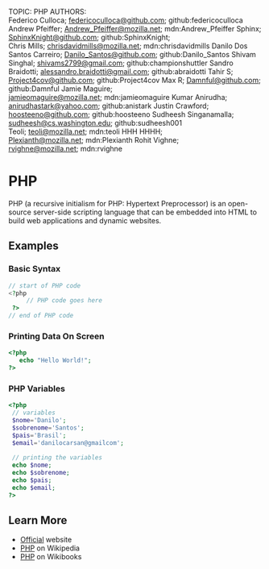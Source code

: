 TOPIC: PHP
AUTHORS: Federico Culloca; federicoculloca@github.com; github:federicoculloca
         Andrew Pfeiffer; Andrew_Pfeiffer@mozilla.net; mdn:Andrew_Pfeiffer
         Sphinx; SphinxKnight@github.com; github:SphinxKnight;
         Chris Mills; chrisdavidmills@mozilla.net; mdn:chrisdavidmills
         Danilo Dos Santos Carreiro; Danilo_Santos@github.com; github:Danilo_Santos
         Shivam Singhal; shivams2799@gmail.com; github:championshuttler
         Sandro Braidotti; alessandro.braidotti@gmail.com; github:abraidotti
         Tahir S; Project4cov@github.com; github:Project4cov
         Max R; Damnful@github.com; github:Damnful
         Jamie Maguire; jamieomaguire@mozilla.net; mdn:jamieomaguire
         Kumar Anirudha; anirudhastark@yahoo.com; github:anistark
         Justin Crawford; hoosteeno@github.com; github:hoosteeno
         Sudheesh Singanamalla; sudheesh@cs.washington.edu; github:sudheesh001
         Teoli; teoli@mozilla.net; mdn:teoli
         HHH HHHH; Plexianth@mozilla.net; mdn:Plexianth
         Rohit Vighne; rvighne@mozilla.net; mdn:rvighne

# PHP

PHP (a recursive initialism for PHP: Hypertext Preprocessor) is an open-source
server-side scripting language that can be embedded into HTML to build web applications and dynamic websites.

## Examples

### Basic Syntax

```php
// start of PHP code
<?php  
     // PHP code goes here
 ?>
// end of PHP code
```

### Printing Data On Screen

```php
<?php
   echo "Hello World!";
?>
```

### PHP Variables

```php
<?php
 // variables
 $nome='Danilo';
 $sobrenome='Santos';
 $pais='Brasil';
 $email='danilocarsan@gmailcom';
​​​​​​​
 // printing the variables
 echo $nome;
 echo $sobrenome;
 echo $pais;
 echo $email;
?>
```

## Learn More

- [Official](http://php.net/) website
- [PHP](https://en.wikipedia.org/wiki/PHP) on Wikipedia
- [PHP](https://en.wikibooks.org/wiki/PHP_Programming) on Wikibooks
